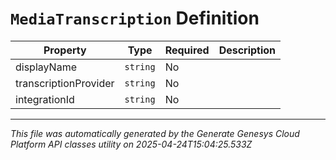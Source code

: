 # `MediaTranscription` Definition

| Property | Type | Required | Description |
|----------|------|----------|-------------|
| displayName | `string` | No |  |
| transcriptionProvider | `string` | No |  |
| integrationId | `string` | No |  |

---

*This file was automatically generated by the Generate Genesys Cloud Platform API classes utility on 2025-04-24T15:04:25.533Z*